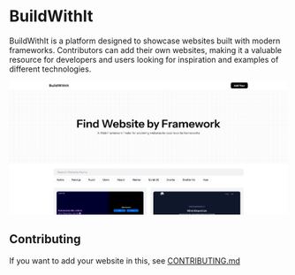 # BuildWithIt

BuildWithIt is a platform designed to showcase websites built with modern frameworks. Contributors can add their own websites, making it a valuable resource for developers and users looking for inspiration and examples of different technologies.

![Screenshot Of Website](.github/resources/screenshot-1.png)

## Contributing

If you want to add your website in this, see [CONTRIBUTING.md](CONTRIBUTING.md)